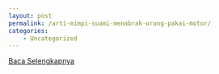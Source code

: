 ```yaml
---
layout: post
permalink: /arti-mimpi-suami-menabrak-orang-pakai-motor/
categories:
    - Uncategorized
---
```


[Baca Selengkapnya](/01)
